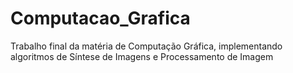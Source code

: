 # Computacao_Grafica
Trabalho final da matéria de Computação Gráfica, implementando algoritmos de Síntese de Imagens e Processamento de Imagem

